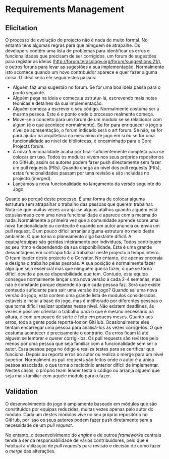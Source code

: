 # Requirements Management

## Elicitation

  O processo de evolução do projecto não é nada de muito formal. No entanto tens algumas regras para que nimguem se atrapalhe. Os developers contêm uma lista de problemas para identificar os erros e funcionalidades que precisam de ser corrigidos, um forum de sugestões para registar as ideias (http://forum.terasology.org/forum/suggestions.21/), e outros foruns para levar as sugestões à sua implementação. Normalmente isto acontece quando um novo contribuidor aparece e quer fazer alguma coisa. O ideal seria ele seguir estes passos:
 - Alguém faz uma sugestão no forum. Se for uma boa ideia passa para o ponto seguinte.
 - Alguém pega na ideia e começa a estrutur-lá, escrevendo mais notas tecnicas e detalhes da sua implementação.
 - Alguém começa a escrever o seu código. Normalmente costuma ser a mesma pessoa. Este é o ponto onde o processo realmente começa.
 - Move-se o conceito para um forum de um modulo se se relacionar com algum (é o que acontece normalmente). Se for para enriquecer o jogo a nível de apresentação, o forum indicado será o art forum. Se não, se for para ajudar na arquitetura na mecanima de jogo em si ou se for uma funcionalidade ao nível de bibliotecas, é encaminhado para o Core Projects forum.
 - A nova funcionalidade acaba por ficar suficientemente completa para se colocar em uso. Todos os modulos vivem nos seus próprios repositorios no GitHub, assim os autores podem fazer push directamente sem fazer um pull requests (PRs). Quando chega ao nível dos pull requests (PRs), estas funcionalidades passam por uma revisão e são incluidas no projecto (merged). 
 - Lançamos a nova funcionalidade no lançamento da versão seguinte do Jogo.
  
  Quanto ao porquê deste processo. É uma forma de colocar alguma estrutura sem atrapalhar o trabalho das pessoas que querem trabalhar. Nota-se que muitas vezes arranja-se alguns atalhos quando alguém está estusiasmado com uma nova funcionalidade e aparece com a mesma do nada. Normalmente a primeira vez que a comunidade aprende sobre uma nova funcionalidade ou conteudo é quando um autor anuncia ou envia um pull request. É um pouco dificil arranjar alguma estrutura no meio deste ambiente. O que torna o planeamento algo bastante dificil. 
  A equipa/equipas são geridas inteiramente por individuos, Todos contribuem ao seu ritmo e dependendo da sua disponibilidade. Esta é uma grande desvantagens em contrapartida a trabalhar neste projecto a tempo inteiro. O team leader deste projecto é o Cervator. No entanto, ele apenas encoraja e designa o trabalho pelas pessoas. A sua posição é normalmente fazer algo que seja essencial mas que nimguém queira fazer, o que se torna dificil devido à pouca disponibilidade que tem.
  Contudo, esta equipa consegue normalmente lançar uma nova versão a cada 2-4 semanas, mas não é constante porque depende do que cada pessoa faz. Será que existe conteudo suficiente para sair uma versão do jogo? Quando sai uma nova versão do jogo, esta contem uma grande lista de modulos considerados estáveis e inclui a base do jogo, mas é melhorado por diferentes pessoas o que torna dificil realizar updates nesse nível.
  Não existem deadlines, ás vezes é possivel orientar o trabalho para o que é mesmo necessário na altura, e com um pouco de sorte é feito em poucos meses.
  Quanto aos erros, toda a gente pode reportá-los on GitHub. Ocasionalmente eles tentam encarregar uma pessoa para analisá-los ás vezes corrigi-los. O que costuma acontecer é precisamente o contrário. Os erros ficam lá até alguem se lembrar e querer corrigi-los. 
  Os pull requests são revistos pelo menos por uma pessoa que seja familiar com a funcionalidade sem ser o autor. Essa pessoa pega no ódigo e realiza testes para se certificar que funciona. Depois ou reporta erros ao autor ou realiza o merge para um nivel superior. Normalment os pull requests são feitos onde o autor é a única pessoa associada, o que torna o raciocinio anterior dificil de implementar. Nestes casos, o próprio team leader testa o código ou arranja alguem que seja mais familiar com aquele modulo para o fazer.  

## Validation
O desenvolvimento do jogo é amplamente baseado em módulos que são constituidos por equipas reduzidas, muitas vezes apenas pelo autor do módulo. Cada um destes módulos vive no seu próprio repositório no GitHub, por isso os seus autores podem fazer push diretamente sem a necessidade de um *pull request*.

No entanto, o desenvolvimento do *engine* e de outros *frameworks* centrais tende a ser da responsabilidade de vários contribuidores, pelo que é habitual a utilização de *pull requests* para revisão e decisão de como fazer o *merge* das alterações.
